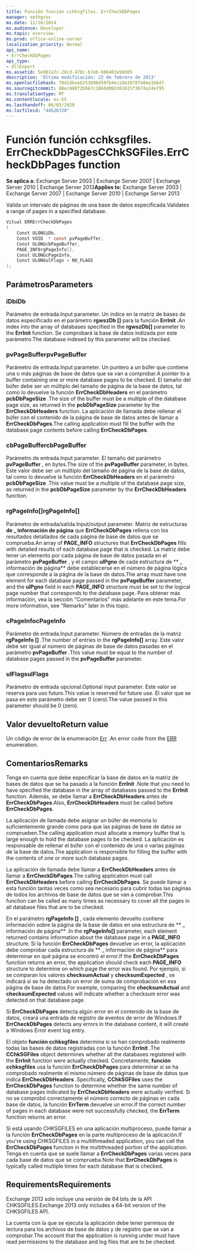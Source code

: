```yaml
---
title: Función función cchksgfiles. ErrCheckDbPages
manager: sethgros
ms.date: 11/16/2014
ms.audience: Developer
ms.topic: overview
ms.prod: office-online-server
localization_priority: Normal
api_name:
- ErrCheckDbPages
api_type:
- dllExport
ms.assetid: 5e981a7c-28cd-470c-b7eb-606463e9dd05
description: 'Última modificación: 22 de febrero de 2013'
ms.openlocfilehash: 78d2dbee6253096d597b4ec2de3878f40ee1b6d7
ms.sourcegitcommit: 88ec988f2bb67c1866d06b361615f3674a24e795
ms.translationtype: MT
ms.contentlocale: es-ES
ms.lasthandoff: 06/03/2020
ms.locfileid: "44526728"
---
```

# <a name="cchksgfileserrcheckdbpages-function"></a><span data-ttu-id="48f91-103">Función función cchksgfiles. ErrCheckDbPages</span><span class="sxs-lookup"><span data-stu-id="48f91-103">CChkSGFiles.ErrCheckDbPages function</span></span>

<span data-ttu-id="48f91-104">**Se aplica a:** Exchange Server 2003 | Exchange Server 2007 | Exchange Server 2010 | Exchange Server 2013</span><span class="sxs-lookup"><span data-stu-id="48f91-104">**Applies to:** Exchange Server 2003 | Exchange Server 2007 | Exchange Server 2010 | Exchange Server 2013</span></span>
  
<span data-ttu-id="48f91-105">Valida un intervalo de páginas de una base de datos especificada.</span><span class="sxs-lookup"><span data-stu-id="48f91-105">Validates a range of pages in a specified database.</span></span> 
  
```cs
Vitual ERRErrCheckDbPages  
(
    Const ULONGiDb,
    Const VOID  * const pvPageBuffer,
    Const ULONGcbPageBuffer,
    PAGE_INFOrgPageInfo[],
    Const ULONGcPageInfo,
    Const ULONGulFlags = NO_FLAGS
);

```

## <a name="parameters"></a><span data-ttu-id="48f91-106">Parámetros</span><span class="sxs-lookup"><span data-stu-id="48f91-106">Parameters</span></span>

### <a name="idb"></a><span data-ttu-id="48f91-107">iDb</span><span class="sxs-lookup"><span data-stu-id="48f91-107">iDb</span></span>
  
<span data-ttu-id="48f91-108">Parámetro de entrada.</span><span class="sxs-lookup"><span data-stu-id="48f91-108">Input parameter.</span></span> <span data-ttu-id="48f91-109">Un índice en la matriz de bases de datos especificado en el parámetro **rgwszDb []** para la función **ErrInit** .</span><span class="sxs-lookup"><span data-stu-id="48f91-109">An index into the array of databases specified in the **rgwszDb[]** parameter to the **ErrInit** function.</span></span> <span data-ttu-id="48f91-110">Se comprobará la base de datos indizada por este parámetro.</span><span class="sxs-lookup"><span data-stu-id="48f91-110">The database indexed by this parameter will be checked.</span></span> 
    
### <a name="pvpagebuffer"></a><span data-ttu-id="48f91-111">pvPageBuffer</span><span class="sxs-lookup"><span data-stu-id="48f91-111">pvPageBuffer</span></span> 
  
<span data-ttu-id="48f91-112">Parámetro de entrada.</span><span class="sxs-lookup"><span data-stu-id="48f91-112">Input parameter.</span></span> <span data-ttu-id="48f91-113">Un puntero a un búfer que contiene una o más páginas de base de datos que se van a comprobar.</span><span class="sxs-lookup"><span data-stu-id="48f91-113">A pointer to a buffer containing one or more database pages to be checked.</span></span> <span data-ttu-id="48f91-114">El tamaño del búfer debe ser un múltiplo del tamaño de página de la base de datos, tal como lo devuelve la función **ErrCheckDbHeaders** en el parámetro **pcbDbPageSize** .</span><span class="sxs-lookup"><span data-stu-id="48f91-114">The size of the buffer must be a multiple of the database page size, as returned in the **pcbDbPageSize** parameter by the **ErrCheckDbHeaders** function.</span></span> <span data-ttu-id="48f91-115">La aplicación de llamada debe rellenar el búfer con el contenido de la página de base de datos antes de llamar a **ErrCheckDbPages**.</span><span class="sxs-lookup"><span data-stu-id="48f91-115">The calling application must fill the buffer with the database page contents before calling **ErrCheckDbPages**.</span></span>
    
### <a name="cbpagebuffer"></a><span data-ttu-id="48f91-116">cbPageBuffer</span><span class="sxs-lookup"><span data-stu-id="48f91-116">cbPageBuffer</span></span>
  
<span data-ttu-id="48f91-117">Parámetro de entrada.</span><span class="sxs-lookup"><span data-stu-id="48f91-117">Input parameter.</span></span> <span data-ttu-id="48f91-118">El tamaño del parámetro **pvPageBuffer** , en bytes.</span><span class="sxs-lookup"><span data-stu-id="48f91-118">The size of the **pvPageBuffer** parameter, in bytes.</span></span> <span data-ttu-id="48f91-119">Este valor debe ser un múltiplo del tamaño de página de la base de datos, tal como lo devuelve la función **ErrCheckDbHeaders** en el parámetro **pcbDbPageSize** .</span><span class="sxs-lookup"><span data-stu-id="48f91-119">This value must be a multiple of the database page size, as returned in the **pcbDbPageSize** parameter by the **ErrCheckDbHeaders** function.</span></span> 
    
### <a name="rgpageinfo"></a><span data-ttu-id="48f91-120">rgPageInfo[]</span><span class="sxs-lookup"><span data-stu-id="48f91-120">rgPageInfo[]</span></span> 
  
<span data-ttu-id="48f91-121">Parámetro de entrada/salida.</span><span class="sxs-lookup"><span data-stu-id="48f91-121">Input/output parameter.</span></span> <span data-ttu-id="48f91-122">Matriz de estructuras **de \_ información de página** que **ErrCheckDbPages** rellena con los resultados detallados de cada página de base de datos que se comprueba.</span><span class="sxs-lookup"><span data-stu-id="48f91-122">An array of **PAGE\_INFO** structures that **ErrCheckDbPages** fills with detailed results of each database page that is checked.</span></span> <span data-ttu-id="48f91-123">La matriz debe tener un elemento por cada página de base de datos pasada en el parámetro **pvPageBuffer** , y el campo **ulPgno** de cada estructura de \*\* \_ información de página\*\* debe establecerse en el número de página lógica que corresponde a la página de la base de datos.</span><span class="sxs-lookup"><span data-stu-id="48f91-123">The array must have one element for each database page passed in the **pvPageBuffer** parameter, and the **ulPgno** field in each **PAGE\_INFO** structure must be set to the logical page number that corresponds to the database page.</span></span> <span data-ttu-id="48f91-124">Para obtener más información, vea la sección "Comentarios" más adelante en este tema.</span><span class="sxs-lookup"><span data-stu-id="48f91-124">For more information, see "Remarks" later in this topic.</span></span> 
    
### <a name="cpageinfo"></a><span data-ttu-id="48f91-125">cPageInfo</span><span class="sxs-lookup"><span data-stu-id="48f91-125">cPageInfo</span></span>
  
<span data-ttu-id="48f91-126">Parámetro de entrada.</span><span class="sxs-lookup"><span data-stu-id="48f91-126">Input parameter.</span></span> <span data-ttu-id="48f91-127">Número de entradas de la matriz **rgPageInfo []** .</span><span class="sxs-lookup"><span data-stu-id="48f91-127">The number of entries in the **rgPageInfo[]** array.</span></span> <span data-ttu-id="48f91-128">Este valor debe ser igual al número de páginas de base de datos pasadas en el parámetro **pvPageBuffer** .</span><span class="sxs-lookup"><span data-stu-id="48f91-128">This value must be equal to the number of database pages passed in the **pvPageBuffer** parameter.</span></span> 
    
### <a name="ulflags"></a><span data-ttu-id="48f91-129">ulFlags</span><span class="sxs-lookup"><span data-stu-id="48f91-129">ulFlags</span></span> 
  
<span data-ttu-id="48f91-130">Parámetro de entrada opcional.</span><span class="sxs-lookup"><span data-stu-id="48f91-130">Optional input parameter.</span></span> <span data-ttu-id="48f91-131">Este valor se reserva para uso futuro.</span><span class="sxs-lookup"><span data-stu-id="48f91-131">This value is reserved for future use.</span></span> <span data-ttu-id="48f91-132">El valor que se pasa en este parámetro debe ser 0 (cero).</span><span class="sxs-lookup"><span data-stu-id="48f91-132">The value passed in this parameter should be 0 (zero).</span></span>
    
## <a name="return-value"></a><span data-ttu-id="48f91-133">Valor devuelto</span><span class="sxs-lookup"><span data-stu-id="48f91-133">Return value</span></span>

<span data-ttu-id="48f91-134">Un código de error de la enumeración [Err](cchksgfiles-err-enumeration.md) .</span><span class="sxs-lookup"><span data-stu-id="48f91-134">An error code from the [ERR](cchksgfiles-err-enumeration.md) enumeration.</span></span> 
  
## <a name="remarks"></a><span data-ttu-id="48f91-135">Comentarios</span><span class="sxs-lookup"><span data-stu-id="48f91-135">Remarks</span></span>

<span data-ttu-id="48f91-136">Tenga en cuenta que debe especificar la base de datos en la matriz de bases de datos que se ha pasado a la función **ErrInit** .</span><span class="sxs-lookup"><span data-stu-id="48f91-136">Note that you need to have specified the database in the array of databases passed to the **ErrInit** function.</span></span> <span data-ttu-id="48f91-137">Además, se debe llamar a **ErrCheckDbHeaders** antes de **ErrCheckDbPages**.</span><span class="sxs-lookup"><span data-stu-id="48f91-137">Also, **ErrCheckDbHeaders** must be called before **ErrCheckDbPages**.</span></span>
  
<span data-ttu-id="48f91-138">La aplicación de llamada debe asignar un búfer de memoria lo suficientemente grande como para que las páginas de base de datos se comprueben.</span><span class="sxs-lookup"><span data-stu-id="48f91-138">The calling application must allocate a memory buffer that is large enough to hold the database pages to be checked.</span></span> <span data-ttu-id="48f91-139">La aplicación es responsable de rellenar el búfer con el contenido de una o varias páginas de la base de datos.</span><span class="sxs-lookup"><span data-stu-id="48f91-139">The application is responsible for filling the buffer with the contents of one or more such database pages.</span></span> 
  
<span data-ttu-id="48f91-140">La aplicación de llamada debe llamar a **ErrCheckDbHeaders** antes de llamar a **ErrCheckDbPages**.</span><span class="sxs-lookup"><span data-stu-id="48f91-140">The calling application must call **ErrCheckDbHeaders** before calling **ErrCheckDbPages**.</span></span> <span data-ttu-id="48f91-141">Se puede llamar a esta función tantas veces como sea necesario para cubrir todas las páginas de todos los archivos de base de datos que se van a comprobar.</span><span class="sxs-lookup"><span data-stu-id="48f91-141">This function can be called as many times as necessary to cover all the pages in all database files that are to be checked.</span></span>
  
<span data-ttu-id="48f91-142">En el parámetro **rgPageInfo []** , cada elemento devuelto contiene información sobre la página de la base de datos en una estructura de \*\* \_ información de página\*\* .</span><span class="sxs-lookup"><span data-stu-id="48f91-142">In the **rgPageInfo[]** parameter, each element returned contains information about the database page in a **PAGE\_INFO** structure.</span></span> <span data-ttu-id="48f91-143">Si la función **ErrCheckDbPages** devuelve un error, la aplicación debe comprobar cada estructura de \*\* \_ información de página\*\* para determinar en qué página se encontró el error.</span><span class="sxs-lookup"><span data-stu-id="48f91-143">If the **ErrCheckDbPages** function returns an error, the application should check each **PAGE\_INFO** structure to determine on which page the error was found.</span></span> <span data-ttu-id="48f91-144">Por ejemplo, si se comparan los valores **checksumActual** y **checksumExpected** , se indicará si se ha detectado un error de suma de comprobación en esa página de base de datos.</span><span class="sxs-lookup"><span data-stu-id="48f91-144">For example, comparing the **checksumActual** and **checksumExpected** values will indicate whether a checksum error was detected on that database page.</span></span> 
  
<span data-ttu-id="48f91-145">Si **ErrCheckDbPages** detecta algún error en el contenido de la base de datos, creará una entrada de registro de eventos de error de Windows.</span><span class="sxs-lookup"><span data-stu-id="48f91-145">If **ErrCheckDbPages** detects any errors in the database content, it will create a Windows Error event log entry.</span></span> 
  
<span data-ttu-id="48f91-146">El objeto **función cchksgfiles** determina si se han comprobado realmente todas las bases de datos registradas con la función **ErrInit** .</span><span class="sxs-lookup"><span data-stu-id="48f91-146">The **CChkSGFiles** object determines whether all the databases registered with the **ErrInit** function were actually checked.</span></span> <span data-ttu-id="48f91-147">Concretamente, **función cchksgfiles** usa la función **ErrCheckDbPages** para determinar si se ha comprobado realmente el mismo número de páginas de base de datos que indica **ErrCheckDbHeaders** .</span><span class="sxs-lookup"><span data-stu-id="48f91-147">Specifically, **CChkSGFiles** uses the **ErrCheckDbPages** function to determine whether the same number of database pages indicated by **ErrCheckDbHeaders** were actually verified.</span></span> <span data-ttu-id="48f91-148">Si no se comprobó correctamente el número correcto de páginas en cada base de datos, la función **ErrTerm** devuelve un error.</span><span class="sxs-lookup"><span data-stu-id="48f91-148">If the correct number of pages in each database were not successfully checked, the **ErrTerm** function returns an error.</span></span> 
  
<span data-ttu-id="48f91-149">Si está usando CHKSGFILES en una aplicación multiproceso, puede llamar a la función **ErrCheckDbPages** en la parte multiproceso de la aplicación.</span><span class="sxs-lookup"><span data-stu-id="48f91-149">If you're using CHKSGFILES in a multithreaded application, you can call the **ErrCheckDbPages** function in the multithreaded portion of the application.</span></span> <span data-ttu-id="48f91-150">Tenga en cuenta que se suele llamar a **ErrCheckDbPages** varias veces para cada base de datos que se comprueba.</span><span class="sxs-lookup"><span data-stu-id="48f91-150">Note that **ErrCheckDbPages** is typically called multiple times for each database that is checked.</span></span> 
  
## <a name="requirements"></a><span data-ttu-id="48f91-151">Requirements</span><span class="sxs-lookup"><span data-stu-id="48f91-151">Requirements</span></span>

<span data-ttu-id="48f91-152">Exchange 2013 solo incluye una versión de 64 bits de la API CHKSGFILES.</span><span class="sxs-lookup"><span data-stu-id="48f91-152">Exchange 2013 only includes a 64-bit version of the CHKSGFILES API.</span></span>
  
<span data-ttu-id="48f91-153">La cuenta con la que se ejecuta la aplicación debe tener permisos de lectura para los archivos de base de datos y de registro que se van a comprobar.</span><span class="sxs-lookup"><span data-stu-id="48f91-153">The account that the application is running under must have read permissions to the database and log files that are to be checked.</span></span>
  

